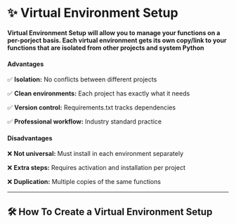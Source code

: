 # ✨ Virtual Environment Setup
**Virtual Environment Setup will allow you to manage your functions on a per-porject basis. Each virtual environment gets its own copy/link to your functions that are isolated from other projects and system Python**


#### Advantages
✅ **Isolation:** No conflicts between different projects

✅ **Clean environments:** Each project has exactly what it needs

✅ **Version control:** Requirements.txt tracks dependencies

✅ **Professional workflow:** Industry standard practice

#### Disadvantages
❌ **Not universal:** Must install in each environment separately

❌ **Extra steps:** Requires activation and installation per project

❌ **Duplication:** Multiple copies of the same functions

-------
## 🛠️ How To Create a Virtual Environment Setup
